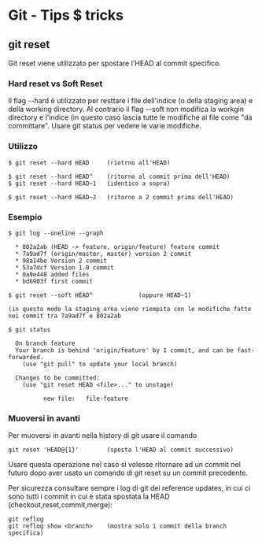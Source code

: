 # Git - Tips $ tricks

## git reset

Git reset viene utilizzato per spostare l'HEAD al commit specifico.

### Hard reset vs Soft Reset

Il flag --hard è utilizzato per resttare i file dell'indice (o della staging area) e della working directory. 
Al contrario il flag --soft non modifica la workgin directory e l'indice (in questo caso lascia tutte le modifiche ai file come "da committare". Usare git status per vedere le varie modifiche.


### Utilizzo
```
$ git reset --hard HEAD		(riotrno all'HEAD)

$ git reset --hard HEAD^	(ritorno al commit prima dell'HEAD)
$ git reset --hard HEAD~1	(identico a sopra)

$ git reset --hard HEAD~2	(ritorno a 2 commit prima dell'HEAD)
```

### Esempio

```
$ git log --oneline --graph

  * 802a2ab (HEAD -> feature, origin/feature) feature commit
  * 7a9ad7f (origin/master, master) version 2 commit
  * 98a14be Version 2 commit
  * 53a7dcf Version 1.0 commit
  * 0a9e448 added files
  * bd6903f first commit

$ git reset --soft HEAD^             (oppure HEAD~1)

(in questo modo la staging area viene riempita con le modifiche fatte nei commit tra 7a9ad7f e 802a2ab

$ git status

  On branch feature
  Your branch is behind 'origin/feature' by 1 commit, and can be fast-forwarded.
    (use "git pull" to update your local branch)

  Changes to be committed:
    (use "git reset HEAD <file>..." to unstage)

          new file:   file-feature

```

### Muoversi in avanti

Per muoversi in avanti nella history di git usare il comando 

```
git reset 'HEAD@{1}'		(sposta l'HEAD al commit successivo)
```

Usare questa operazione nel caso si volesse ritornare ad un commit nel futuro dopo aver usato un comando di git reset su un commit precedente.

Per sicurezza consultare sempre i log di git dei reference updates, in cui ci sono tutti i commit in cui è stata spostata la HEAD (checkout,reset,commit,merge):

```
git reflog
git reflog show <branch>	(mostra solo i commit della branch specifica)
```



